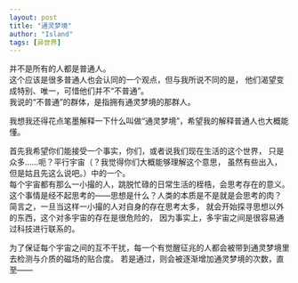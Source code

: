 ```yaml
---
layout: post
title: "通灵梦境"
author: "Island"
tags: [异世界]
---
```


并不是所有的人都是普通人。   
这个应该是很多普通人也会认同的一个观点，但与我所说不同的是，
他们渴望变成特别、唯一，可惜他们并不“不普通”。   
我说的“不普通”的群体，是指拥有通灵梦境的那群人。

我想我还得花点笔墨解释一下什么叫做“通灵梦境”，希望我的解释普通人也大概能懂。

首先我希望你们能接受一个事实，你们，或者说我们现在生活的这个世界，
只是众多……呃？平行宇宙（？我觉得你们大概能够理解这个意思，
虽然有些出入，但是姑且先这么说吧。）中的一个。   
每个宇宙都有那么一小撮的人，跳脱忙碌的日常生活的桎梏，会思考存在的意义。
这个事情是经不起思考的——思想是什么？人类的本质是不是就是会思考的肉？  
简言之，一旦当这样一小撮的人对自身的存在思考太多，
就会开始探寻思想以外的东西，这个对多宇宙的存在是很危险的，
因为事实上，多宇宙之间是很容易通过科技进行联系的。

为了保证每个宇宙之间的互不干扰，每一个有觉醒征兆的人都会被带到通灵梦境里
去检测与介质的磁场的贴合度。
若是通过，则会被逐渐增加通灵梦境的次数，直至——